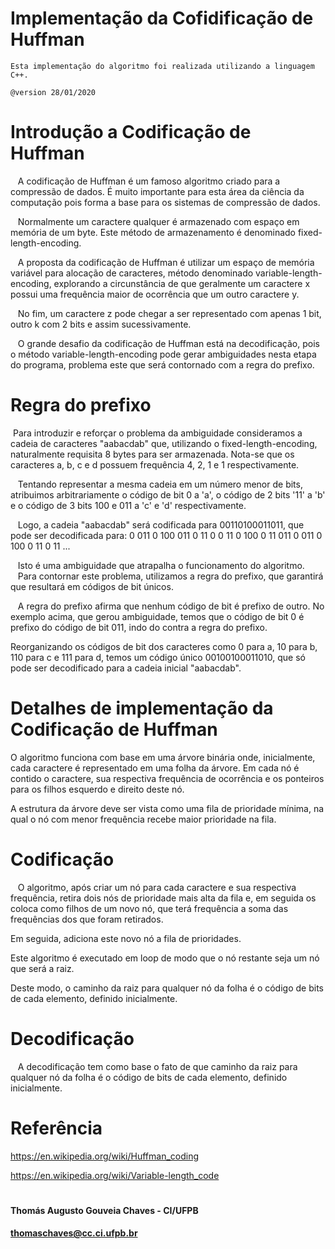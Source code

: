 # Implementação da Cofidificação de Huffman
    Esta implementação do algoritmo foi realizada utilizando a linguagem C++.

    @version 28/01/2020
    
# Introdução a Codificação de Huffman

   A codificação de Huffman é um famoso algoritmo criado para a compressão de dados. É muito importante para esta área da ciência da computação pois forma a base para os sistemas de compressão de dados.
   
   Normalmente um caractere qualquer é armazenado com espaço em memória de um byte. Este método de armazenamento é denominado fixed-length-encoding.
   
   A proposta da codificação de Huffman é utilizar um espaço de memória variável para alocação de caracteres, método denominado variable-length-encoding, explorando a circunstância de que geralmente um caractere x possui uma frequência maior de ocorrência que um outro caractere y.
   
   No fim, um caractere z pode chegar a ser representado com apenas 1 bit, outro k com 2 bits e assim sucessivamente.
   
   O grande desafio da codificação de Huffman está na decodificação, pois o método variable-length-encoding pode gerar ambiguidades nesta etapa do programa, problema este que será contornado com a regra do prefixo.

# Regra do prefixo
   Para introduzir e reforçar o problema da ambiguidade consideramos a cadeia de caracteres "aabacdab" que, utilizando o fixed-length-encoding, naturalmente requisita 8 bytes para ser armazenada. Nota-se que os caracteres a, b, c e d possuem frequência 4, 2, 1 e 1 respectivamente.
   
   Tentando representar a mesma cadeia em um número menor de bits, atribuimos arbitrariamente o código de bit 0 a 'a', o código de 2 bits '11' a 'b' e o código de 3 bits 100 e 011 a 'c' e 'd' respectivamente.
   
   Logo, a cadeia "aabacdab" será codificada para 00110100011011, que pode ser decodificada para:
      0 011 0 100 011 0 11
      0 0 11 0 100 0 11 011
      0 011 0 100 0 11 0 11
      ...
      
   Isto é uma ambiguidade que atrapalha o funcionamento do algoritmo.
   Para contornar este problema, utilizamos a regra do prefixo, que garantirá que resultará em códigos de bit únicos.
   
   A regra do prefixo afirma que nenhum código de bit é prefixo de outro.
   No exemplo acima, que gerou ambiguidade, temos que o código de bit 0 é prefixo do código de bit 011, indo do contra a regra do prefixo.
   
   Reorganizando os códigos de bit dos caracteres como 0 para a, 10 para b, 110 para c e 111 para d, temos um código único 00100100011010, que só pode ser decodificado para a cadeia inicial "aabacdab".

# Detalhes de implementação da Codificação de Huffman
  O algoritmo funciona com base em uma árvore binária onde, inicialmente, cada caractere é representado em uma folha da árvore. Em cada nó é contido o caractere, sua respectiva frequência de ocorrência e os ponteiros para os filhos esquerdo e direito deste nó.
  
  A estrutura da árvore deve ser vista como uma fila de prioridade mínima, na qual o nó com menor frequência recebe maior prioridade na fila.
  
# Codificação
   O algoritmo, após criar um nó para cada caractere e sua respectiva frequência, retira dois nós de prioridade mais alta da fila e, em seguida os coloca como filhos de um novo nó, que terá frequência a soma das frequências dos que foram retirados.
   
  Em seguida, adiciona este novo nó a fila de prioridades.
  
  Este algoritmo é executado em loop de modo que o nó restante seja um nó que será a raiz.
  
  Deste modo, o caminho da raiz para qualquer nó da folha é o código de bits de cada elemento, definido inicialmente.
   
# Decodificação
   A decodificação tem como base o fato de que caminho da raiz para qualquer nó da folha é o código de bits de cada elemento, definido inicialmente.

# Referência
https://en.wikipedia.org/wiki/Huffman_coding

https://en.wikipedia.org/wiki/Variable-length_code


#   
#### Thomás Augusto Gouveia Chaves - CI/UFPB
#### thomaschaves@cc.ci.ufpb.br
